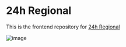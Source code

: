 # 24h Regional

This is the frontend repository for [24h Regional](https://24h-regional.de)

![image](https://github.com/arossmann/24h-regional/assets/724188/184ea922-aa8a-48c5-ac86-8b2fe4b8c41c)

